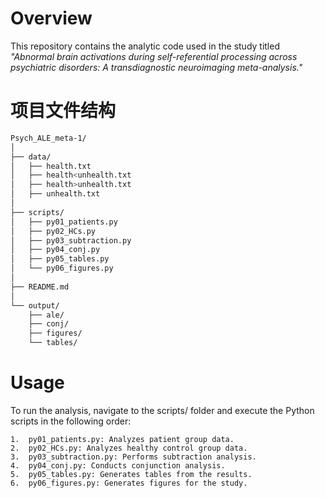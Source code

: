 # Overview
This repository contains the analytic code used in the study titled *"Abnormal brain activations during self-referential processing across psychiatric disorders: A transdiagnostic neuroimaging meta-analysis."* 

# 项目文件结构

```bash
Psych_ALE_meta-1/
│
├── data/
│   ├── health.txt
│   ├── health<unhealth.txt
│   ├── health>unhealth.txt
│   ├── unhealth.txt
│
├── scripts/
│   ├── py01_patients.py
│   ├── py02_HCs.py
│   ├── py03_subtraction.py
│   ├── py04_conj.py
│   ├── py05_tables.py
│   └── py06_figures.py
│
├── README.md
│
└── output/
    ├── ale/
    ├── conj/
    ├── figures/
    └── tables/
```

# Usage

To run the analysis, navigate to the scripts/ folder and execute the Python scripts in the following order:

	1.	py01_patients.py: Analyzes patient group data.
	2.	py02_HCs.py: Analyzes healthy control group data.
	3.	py03_subtraction.py: Performs subtraction analysis.
	4.	py04_conj.py: Conducts conjunction analysis.
	5.	py05_tables.py: Generates tables from the results.
	6.	py06_figures.py: Generates figures for the study.